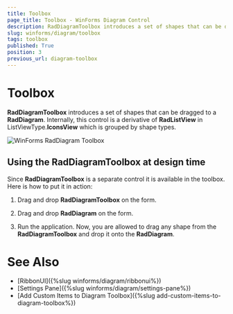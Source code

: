 ```yaml
---
title: Toolbox
page_title: Toolbox - WinForms Diagram Control
description: RadDiagramToolbox introduces a set of shapes that can be dragged to a  RadDiagram.
slug: winforms/diagram/toolbox
tags: toolbox
published: True
position: 3
previous_url: diagram-toolbox
---
```


# Toolbox

__RadDiagramToolbox__  introduces a set of shapes that can be dragged to a __RadDiagram__. Internally, this control is a derivative of **RadListView** in ListViewType.**IconsView** which is grouped by shape types.

![WinForms RadDiagram Toolbox](images/diagram-toolbox001.png)

## Using the RadDiagramToolbox at design time

Since __RadDiagramToolbox__ is a separate control it is available in the toolbox. Here is how to put it in action:

1. Drag and drop __RadDiagramToolbox__ on the form.
            

1. Drag and drop __RadDiagram__ on the form.
            

1. Run the application. Now, you are allowed to drag any shape from the __RadDiagramToolbox__ and drop it onto the __RadDiagram__.  
            

# See Also

* [RibbonUI]({%slug winforms/diagram/ribbonui%})	
* [Settings Pane]({%slug winforms/diagram/settings-pane%})	 
* [Add Custom Items to Diagram Toolbox]({%slug add-custom-items-to-diagram-toolbox%})
